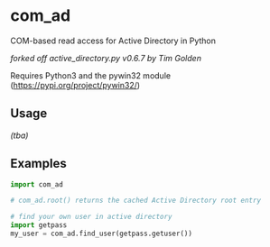 # com_ad

COM-based read access for Active Directory in Python

_forked off active_directory.py v0.6.7 by Tim Golden_

Requires Python3 and the pywin32 module (https://pypi.org/project/pywin32/)

## Usage

_(tba)_

## Examples

```python
import com_ad

# com_ad.root() returns the cached Active Directory root entry

# find your own user in active directory
import getpass
my_user = com_ad.find_user(getpass.getuser())

```
